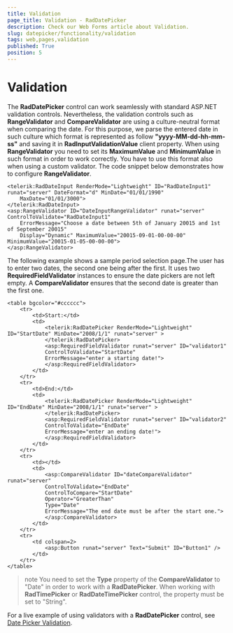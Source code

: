 ```yaml
---
title: Validation
page_title: Validation - RadDatePicker
description: Check our Web Forms article about Validation.
slug: datepicker/functionality/validation
tags: web,pages,validation
published: True
position: 5
---
```


# Validation



The **RadDatePicker** control can work seamlessly with standard ASP.NET validation controls. Nevertheless, the validation controls such as **RangeValidator** and **CompareValidator** are using a culture-neutral format when comparing the date. For this purpose, we parse the entered date in such culture which format is represented as follow **"yyyy-MM-dd-hh-mm-ss"** and saving it in **RadInputValidationValue** client property. When using **RangeValidator** you need to set its **MaximumValue** and **MinimumValue** in such format in order to work correctly. You have to use this format also when using a custom validator. The code snippet below demonstrates how to configure **RangeValidator**.

````ASPNET
<telerik:RadDateInput RenderMode="Lightweight" ID="RadDateInput1" runat="server" DateFormat="d" MinDate="01/01/1990"
	MaxDate="01/01/3000">
</telerik:RadDateInput>
<asp:RangeValidator ID="DateInputRangeValidator" runat="server" ControlToValidate="RadDateInput1"
	ErrorMessage="Choose a date between 5th of January 20015 and 1st of September 20015"
	Display="Dynamic" MaximumValue="20015-09-01-00-00-00" MinimumValue="20015-01-05-00-00-00">
</asp:RangeValidator>
````

The following example shows a sample period selection page.The user has to enter two dates, the second one being after the first. It uses two **RequiredFieldValidator** instances to ensure the date pickers are not left empty. A **CompareValidator** ensures that the second date is greater than the first one.

````ASPNET
<table bgcolor="#cccccc">
    <tr>
        <td>Start:</td>
        <td>
            <telerik:RadDatePicker RenderMode="Lightweight" ID="StartDate" MinDate="2008/1/1" runat="server" >
            </telerik:RadDatePicker>
            <asp:RequiredFieldValidator runat="server" ID="validator1"
            ControlToValidate="StartDate"
            ErrorMessage="enter a starting date!">
            </asp:RequiredFieldValidator>
        </td>
    </tr>
    <tr>
        <td>End:</td>
        <td>
            <telerik:RadDatePicker RenderMode="Lightweight" ID="EndDate" MinDate="2008/1/1" runat="server" >
            </telerik:RadDatePicker>
            <asp:RequiredFieldValidator runat="server" ID="validator2"
            ControlToValidate="EndDate"
            ErrorMessage="enter an ending date!">
            </asp:RequiredFieldValidator>
        </td>
    </tr>
    <tr>
        <td></td>
        <td>
            <asp:CompareValidator ID="dateCompareValidator" runat="server"
            ControlToValidate="EndDate"
            ControlToCompare="StartDate"
            Operator="GreaterThan"
            Type="Date"
            ErrorMessage="The end date must be after the start one.">
            </asp:CompareValidator>
        </td>
    </tr>
    <tr>
        <td colspan=2>
            <asp:Button runat="server" Text="Submit" ID="Button1" />
        </td>
    </tr>
</table>	
````



>note 
You need to set the **Type** property of the **CompareValidator** to "Date" in order to work with a **RadDatePicker**. When working with **RadTimePicker** or **RadDateTimePicker** control, the property must be set to "String".
>


For a live example of using validators with a **RadDatePicker** control, see [Date Picker Validation](https://demos.telerik.com/aspnet-ajax/Calendar/Examples/DatePicker/Validation/DefaultCS.aspx).
